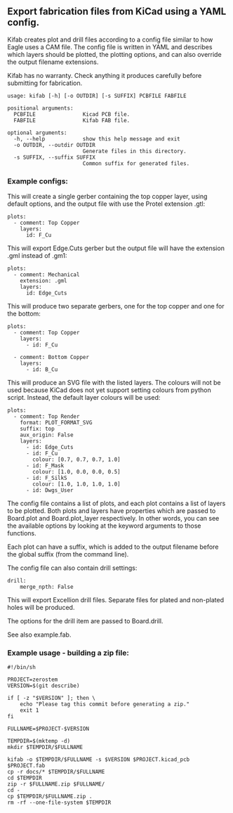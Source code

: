 ## Export fabrication files from KiCad using a YAML config.

Kifab creates plot and drill files according to a config file similar
to how Eagle uses a CAM file. The config file is written in YAML and
describes which layers should be plotted, the plotting options, and can
also override the output filename extensions.

Kifab has no warranty. Check anything it produces carefully before
submitting for fabrication.

    usage: kifab [-h] [-o OUTDIR] [-s SUFFIX] PCBFILE FABFILE

    positional arguments:
      PCBFILE               Kicad PCB file.
      FABFILE               Kifab FAB file.

    optional arguments:
      -h, --help            show this help message and exit
      -o OUTDIR, --outdir OUTDIR
                            Generate files in this directory.
      -s SUFFIX, --suffix SUFFIX
                            Common suffix for generated files.

### Example configs:

This will create a single gerber containing the top copper layer, using
default options, and the output file with use the Protel extension .gtl:

    plots:
      - comment: Top Copper
        layers:
          id: F_Cu

This will export Edge.Cuts gerber but the output file will have the
extension .gml instead of .gm1:

    plots:
      - comment: Mechanical
        extension: .gml
        layers:
          id: Edge_Cuts

This will produce two separate gerbers, one for the top copper and one
for the bottom:

    plots:
      - comment: Top Copper
        layers:
          - id: F_Cu

      - comment: Bottom Copper
        layers:
          - id: B_Cu

This will produce an SVG file with the listed layers. The colours will
not be used because KiCad does not yet support setting colours from
python script. Instead, the default layer colours will be used:

    plots:
      - comment: Top Render
        format: PLOT_FORMAT_SVG
        suffix: top
        aux_origin: False
        layers:
          - id: Edge_Cuts
          - id: F_Cu
            colour: [0.7, 0.7, 0.7, 1.0]
          - id: F_Mask
            colour: [1.0, 0.0, 0.0, 0.5]
          - id: F_SilkS
            colour: [1.0, 1.0, 1.0, 1.0]
          - id: Dwgs_User

The config file contains a list of plots, and each plot contains a list
of layers to be plotted. Both plots and layers have properties which are
passed to Board.plot and Board.plot_layer respectively. In other words,
you can see the available options by looking at the keyword arguments to
those functions.

Each plot can have a suffix, which is added to the output filename
before the global suffix (from the command line).

The config file can also contain drill settings:

    drill:
        merge_npth: False

This will export Excellion drill files. Separate files for plated and
non-plated holes will be produced.

The options for the drill item are passed to Board.drill.

See also example.fab.


### Example usage - building a zip file:

    #!/bin/sh

    PROJECT=zerostem
    VERSION=$(git describe)

    if [ -z "$VERSION" ]; then \
        echo "Please tag this commit before generating a zip."
        exit 1
    fi

    FULLNAME=$PROJECT-$VERSION

    TEMPDIR=$(mktemp -d)
    mkdir $TEMPDIR/$FULLNAME

    kifab -o $TEMPDIR/$FULLNAME -s $VERSION $PROJECT.kicad_pcb $PROJECT.fab
    cp -r docs/* $TEMPDIR/$FULLNAME
    cd $TEMPDIR
    zip -r $FULLNAME.zip $FULLNAME/
    cd -
    cp $TEMPDIR/$FULLNAME.zip .
    rm -rf --one-file-system $TEMPDIR
